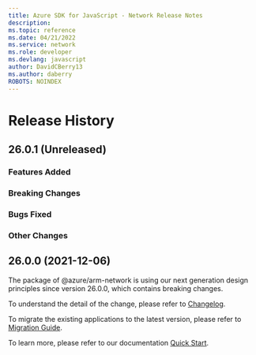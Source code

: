 ```yaml
---
title: Azure SDK for JavaScript - Network Release Notes
description: 
ms.topic: reference
ms.date: 04/21/2022
ms.service: network
ms.role: developer
ms.devlang: javascript
author: DavidCBerry13
ms.author: daberry
ROBOTS: NOINDEX
---
```

# Release History

## 26.0.1 (Unreleased)

### Features Added

### Breaking Changes

### Bugs Fixed

### Other Changes

## 26.0.0 (2021-12-06)

The package of @azure/arm-network is using our next generation design principles since version 26.0.0, which contains breaking changes.

To understand the detail of the change, please refer to [Changelog](https://aka.ms/js-track2-changelog).

To migrate the existing applications to the latest version, please refer to [Migration Guide](https://aka.ms/js-track2-migration-guide).

To learn more, please refer to our documentation [Quick Start](https://aka.ms/js-track2-quickstart).

